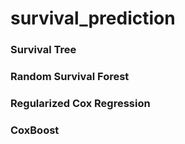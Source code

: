 # survival_prediction

### Survival Tree

### Random Survival Forest

### Regularized Cox Regression

### CoxBoost
